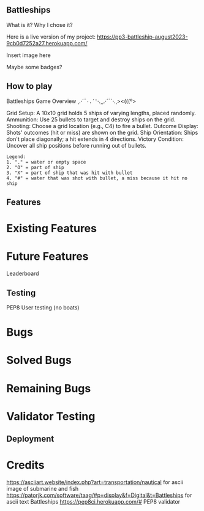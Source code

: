 ## Battleships

What is it? Why I chose it?

Here is a live version of my project: https://pp3-battleship-august2023-9cb0d7252a27.herokuapp.com/

Insert image here

Maybe some badges?

## How to play

Battleships Game Overview ¸.·´¯`·.´¯`·.¸¸.·´¯`·.¸><(((º>

Grid Setup: A 10x10 grid holds 5 ships of varying lengths, placed randomly.
Ammunition: Use 25 bullets to target and destroy ships on the grid.
Shooting: Choose a grid location (e.g., C4) to fire a bullet.
Outcome Display: Shots' outcomes (hit or miss) are shown on the grid.
Ship Orientation: Ships don't place diagonally; a hit extends in 4 directions.
Victory Condition: Uncover all ship positions before running out of bullets.

    Legend:
    1. "." = water or empty space
    2. "O" = part of ship
    3. "X" = part of ship that was hit with bullet
    4. "#" = water that was shot with bullet, a miss because it hit no ship

## Features

# Existing Features

# Future Features
Leaderboard

## Testing

PEP8
User testing (no boats)

# Bugs
# Solved Bugs
# Remaining Bugs

# Validator Testing

## Deployment

# Credits

https://asciiart.website/index.php?art=transportation/nautical for ascii image of submarine and fish
https://patorjk.com/software/taag/#p=display&f=Digital&t=Battleships for ascii text Battleships
https://pep8ci.herokuapp.com/# PEP8 validator

